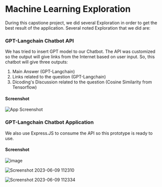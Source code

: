 
# Machine Learning Exploration

During this capstione project, we did several Exploration in order to get the best result of the application.
Several noted Exploration that we did are:


### GPT-Langchain Chatbot API

We has tried to insert GPT model to our Chatbot. The API was customized so the output will give links from the Internet based on user input. So, this chatbot will give three outputs:
1. Main Answer (GPT-Langchain)
2. Links related to the question (GPT-Langchain)
3. Dicoding's Discussion related to the question (Cosine Similarity from Tensorflow)

#### Screenshot
![App Screenshot](https://snipboard.io/izvMHh.jpg)

### GPT-Langchain Chatbot Application

We also use Express.JS to consume the API so this prototype is ready to use.

#### Screenshot
![image](https://github.com/C23-DF02-DiskusAI-Dicoding-Indonesia/ML-Exploration/assets/108522618/3ddf7977-f5d6-4493-86b1-cb0cbe0509b5)

![Screenshot 2023-06-09 112310](https://github.com/C23-DF02-DiskusAI-Dicoding-Indonesia/ML-Exploration/assets/108522618/10881374-40e7-481a-8abc-a10c55ec8c87)

![Screenshot 2023-06-09 112334](https://github.com/C23-DF02-DiskusAI-Dicoding-Indonesia/ML-Exploration/assets/108522618/16513064-d49e-4df0-b3e0-602bd0e0aef6)


